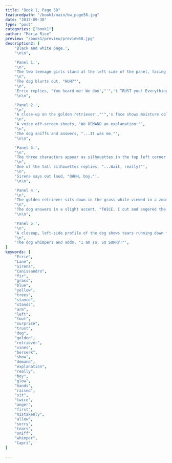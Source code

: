 ```yaml
---
title: "Book 1, Page 58"
featuredpath: "/book1/main/bw_page58.jpg"
date: "2017-09-30"
type: "post"
categories: ["book1"]
author: "Maria Rice"
preview: "/book1/preview/preview58.jpg"
description2: [
    'Black and white page.',
    "\n\n",

    'Panel 1.',
    "\n",
    'The two teenage girls stand at the left side of the panel, facing the golden retriever on the right side of the panel. Lane stands closer to the panel border, leaning slightly to the left as she watches the two characters in front of her. Errie stands in a defensive fighting stance with her left foot in front, her knees bent, and her left arm raised. The dog pulls back in surprise. All three characters stand in a grassy area with large fir trees providing the backdrop.',
    "\n",
    'The dog blurts out, "HUH?"',
    "\n",
    'Errie replies, "You heard me! We don',"'",'t TRUST you! Everything was fine until the vines went berserk! ...Then YOU show up!"',
    "\n\n",

    'Panel 2.',
    "\n",
    'A close-up on the golden retriever',"'",'s face shows moisture collecting under his eyes as he looks down in shame.',
    "\n",
    'A voice off-screen shouts, "We DEMAND an explanation!"',
    "\n",
    'The dog sniffs and answers, "...It was me."',
    "\n\n",

    'Panel 3.',
    "\n",
    'The three characters appear as silhouettes in the top left corner of the panel as Sirena in the foreground stands facing the viewer with her palms facing away from her. The background noise ("SHSHSHSHSHSH") resumes as her glow flashes. Her eyes roll to the upper left corner of the panel, returning focus back to the silhouettes standing a dozen yards away.',
    "\n",
    'One of the tall silhouettes replies, "...Wait, really?"',
    "\n",
    'Sirena says out loud, "OHHH, boy."',
    "\n\n",

    'Panel 4.',
    "\n",
    'The golden retriever sits down in the grass while viewed in a zoomed-out angle shot from his front and left.',
    "\n",
    'The dog answers in a slight accent, "TWICE. I cut and angered the vines first...AND I mistakenly allowed for CAPRI to be here!"',
    "\n\n",

    'Panel 5.',
    "\n",
    'A closeup, left-side profile of the dog shows tears running down from his eyes and his ears resting against his head.',
    "\n",
    'The dog whimpers and adds, "I am so, SO SORRY!"',
]
keywords: [
    "Errie",
    "Lane",
    "Sirena",
    "Canissandro",
    "fir",
    "grass",
    "blue",
    "yellow",
    "trees",
    "stance",
    "stands",
    "arm",
    "left",
    "foot",
    "surprise",
    "trust",
    "dog",
    "golden",
    "retriever",
    "vines",
    "berserk",
    "show",
    "demand",
    "explanation",
    "really",
    "boy",
    "glow",
    "hands",
    "raised",
    "sit",
    "twice",
    "anger",
    "first",
    "mistakenly",
    "allow",
    "sorry",
    "tears",
    "sniff",
    "whimper",
    "Capri",
]

---
```

